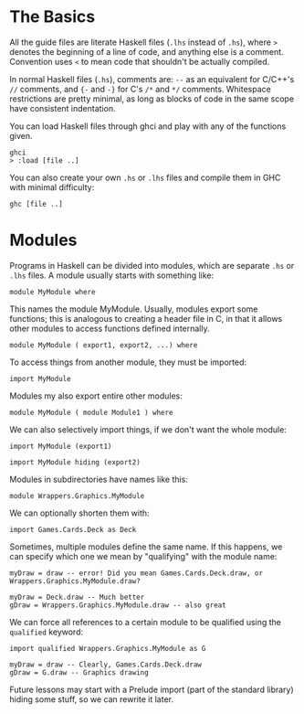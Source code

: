 # The Basics #

All the guide files are literate Haskell files (`.lhs` instead of `.hs`), where `>` denotes the beginning of a line of code,
and anything else is a comment. Convention uses `<` to mean code that shouldn't be actually compiled.

In normal Haskell files (`.hs`), comments are: `--` as an equivalent for C/C++'s `//` comments, and `{-` and `-}` for C's `/*` and `*/` comments.
Whitespace restrictions are pretty minimal, as long as blocks of code in the same scope have consistent indentation.

You can load Haskell files through ghci and play with any of the functions given.

    ghci
    > :load [file ..]

You can also create your own `.hs` or `.lhs` files and compile them in GHC with minimal difficulty:

    ghc [file ..]

# Modules #

Programs in Haskell can be divided into modules, which are separate `.hs` or `.lhs` files.
A module usually starts with something like:

    module MyModule where

This names the module MyModule. Usually, modules export some functions;
this is analogous to creating a header file in C, in that it allows other modules to access functions defined internally.

    module MyModule ( export1, export2, ...) where

To access things from another module, they must be imported:

    import MyModule

Modules my also export entire other modules:

    module MyModule ( module Module1 ) where

We can also selectively import things, if we don't want the whole module:

    import MyModule (export1)

    import MyModule hiding (export2)

Modules in subdirectories have names like this:

    module Wrappers.Graphics.MyModule

We can optionally shorten them with:

    import Games.Cards.Deck as Deck

Sometimes, multiple modules define the same name. If this happens, we can specify which one we mean by "qualifying" with the module name:

    myDraw = draw -- error! Did you mean Games.Cards.Deck.draw, or Wrappers.Graphics.MyModule.draw?

    myDraw = Deck.draw -- Much better
    gDraw = Wrappers.Graphics.MyModule.draw -- also great

We can force all references to a certain module to be qualified using the `qualified` keyword:

    import qualified Wrappers.Graphics.MyModule as G

    myDraw = draw -- Clearly, Games.Cards.Deck.draw
    gDraw = G.draw -- Graphics drawing

Future lessons may start with a Prelude import (part of the standard library) hiding some stuff, so we can rewrite it later.
